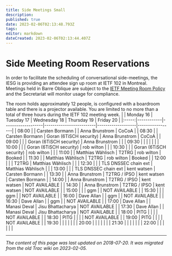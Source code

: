 ```yaml
---
title: Side Meetings Small
description: 
published: true
date: 2023-02-06T02:13:48.793Z
tags: 
editor: markdown
dateCreated: 2023-02-06T02:13:44.407Z
---
```


# Side Meeting Room Reservations
In order to facilitate the scheduling of conversational side-meetings, the IESG is providing an attendee sign up room at IETF 102 in Montreal. Meetings held in Barre Oblique are subject to the [IETF Meeting Room Policy](https://www.ietf.org/how/meetings/meeting-rooms-policy/) and the Secretariat will monitor usage for compliance.

The room holds approximately 12 people, is configured with a boardroom table and there is a projector available. You are limited to no more than a total of three hours during the IETF 102 meeting week.
|       | Monday 16  | Tuesday 17        | Wednesday 18            | Thursday 19       | Friday 20       |
|:-----:|------------|-------------------|-------------------------|-------------------|-----------------|
| 08:00 |            |  Carsten Bormann  |                         | Anna Brunstrom    |      CoCoA      |
| 08:30 |            |  Carsten Bormann  | Goran (6TiSCH security) | Anna Brunstrom    |      CoCoA      |
| 09:00 |            |                   | Goran (6TiSCH security) | Anna Brunstrom    |                 |
| 09:30 |            |                   |                         |                   |                 |
| 10:00 |            |                   | Goran (6TiSCH security) | rob wilton        |                 |
| 10:30 |            |                   | Goran (6TiSCH security) | rob wilton        |                 |
| 11:00 |            | Matthias Wählisch |          T2TRG          | rob wilton        | Booked          |
| 11:30 |            | Matthias Wählisch |          T2TRG          | rob wilton        |      Booked     |
| 12:00 |            |                   |          T2TRG          | Matthias Wählisch |                 |
| 12:30 |            |                   | TLS DNSSEC chain ext    | Matthias Wählisch |                 |
| 13:00 |            |                   | TLS DNSSEC chain ext    | kent watsen       | Carsten Bormann |
| 13:30 |            | Anna Brunstrom    |       T2TRG / IPSO      | kent watsen       | Carsten Bormann |
| 14:00 |            | Anna Brunstrom    |       T2TRG / IPSO      | kent watsen       | NOT AVAILABLE   |
| 14:30 |            | Anna Brunstrom    |       T2TRG / IPSO      | kent watsen       | NOT AVAILABLE   |
| 15:00 |            |                   |           ggm           |                   | NOT AVAILABLE   |
| 15:30 |            |                   |           ggm           |                   | NOT AVAILABLE   |
| 16:00 | Dave Allan |                   |           ggm           |                   | NOT AVAILABLE   |
| 16:30 | Dave Allan |                   |           ggm           |                   | NOT AVAILABLE   |
| 17:00 | Dave Allan |                   |       Manasi Deval      | Jisu Bhattacharya | NOT AVAILABLE   |
| 17:30 | Dave Allan |                   |       Manasi Deval      | Jisu Bhattacharya | NOT AVAILABLE   |
| 18:00 | PITG       |                   |                         |                   | NOT AVAILABLE   |
| 18:30 | PITG       |                   |                         |                   | NOT AVAILABLE   |
| 19:00 | PITG       |                   |                         |                   | NOT AVAILABLE   |
| 19:30 |            |                   |                         |                   |                 |
| 20:00 |            |                   |                         |                   |                 |
| 21:30 |            |                   |                         |                   |                 |
| 22:00 |            |                   |                         |                   |                 |
&nbsp;
&nbsp;
&nbsp;

---

*The content of this page was last updated on 2018-07-20. It was migrated from the old Trac wiki on 2023-02-05.*
